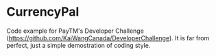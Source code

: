 # CurrencyPal
Code example for PayTM's Developer Challenge (https://github.com/KaiWangCanada/DeveloperChallenge). It is far from perfect, just a simple demostration of coding style.
